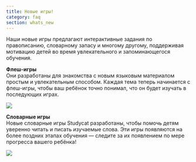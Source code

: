 ```yaml
---
title: Новые игры!
category: faq
section: whats_new
---
```

Наши новые игры предлагают интерактивные задания по правописанию, словарному запасу и многому другому, поддерживая мотивацию детей во время увлекательного и запоминающегося обучения.  
  
**Флеш-игры**  
Они разработаны для знакомства с новым языковым материалом простым и увлекательным способом. Каждая тема теперь начинается с флеш-игры, чтобы ваш ребёнок точно понимал, что он будет изучать в последующих играх.   
  
![](https://help.studycat.com/hc/article_attachments/40396888063769)  



 


**Словарные игры**  
Новые словарные игры Studycat разработаны, чтобы помочь детям уверенно читать и писать изучаемые слова. Эти игры появляются на более поздних этапах обучения — следите за их появлением по мере прогресса вашего ребёнка!  



![](https://help.studycat.com/hc/article_attachments/40706212454169)